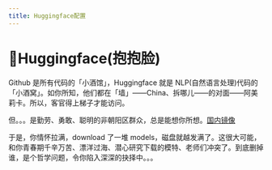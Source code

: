 ```yaml
---
title: Huggingface配置
---
```


# 🤗Huggingface(抱抱脸)

Github 是所有代码的「小酒馆」，Huggingface 就是 NLP(自然语言处理)代码的「小酒窝」。如你所知，他们都在「墙」——China、拆哪儿——的对面——阿美莉卡。所以，客官得上梯子才能访问。

但。。。是勤劳、勇敢、聪明的非朝阳区群众，总是能想你所想。[国内镜像](https://hf-mirror.com/)

于是，你情怀拉满，download 了一堆 models，磁盘就越发满了。这很大可能，和你青春期千辛万苦、漂洋过海、潜心研究下载的模特、老师们冲突了。到底删掉谁，是个哲学问题，令你陷入深深的抉择中。。。
